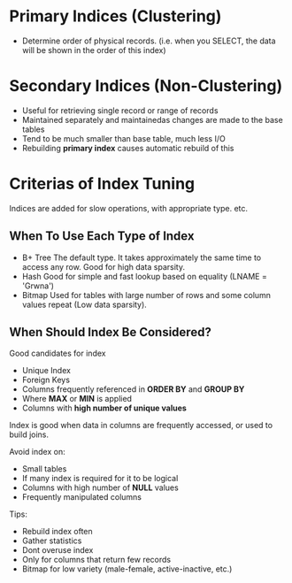 # Primary Indices (Clustering)
- Determine order of physical records. (i.e. when you SELECT, the data will be shown in the order of this index)
# Secondary Indices (Non-Clustering)
- Useful for retrieving single record or range of records
- Maintained separately and maintainedas changes are made to the base tables
- Tend to be much smaller than base table, much less I/O
- Rebuilding **primary index** causes automatic rebuild of this

# Criterias of Index Tuning
Indices are added for slow operations, with appropriate type. etc.

## When To Use Each Type of Index
- B+ Tree
	The default type. It takes approximately the same time to access any row. Good for high data sparsity.
- Hash
	Good for simple and fast lookup based on equality (LNAME = 'Grwna')
- Bitmap
	Used for tables with large number of rows and some column values repeat (Low data sparsity).

## When Should Index Be Considered?
Good candidates for index
- Unique Index
- Foreign Keys
- Columns frequently referenced in **ORDER BY** and **GROUP BY**
- Where **MAX** or **MIN** is applied
- Columns with **high number of unique values**

Index is good when data in columns are frequently accessed, or used to build joins.

Avoid index on:
- Small tables
- If many index is required for it to be logical
- Columns with high number of **NULL** values
- Frequently manipulated columns

Tips:
- Rebuild index often
- Gather statistics
- Dont overuse index
- Only for columns that return few records
- Bitmap for low variety (male-female, active-inactive, etc.)
